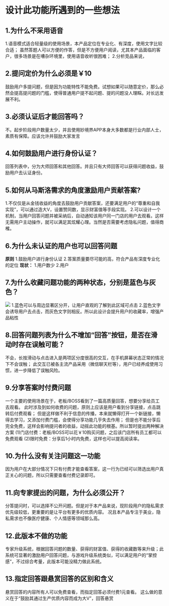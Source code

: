 # 设计此功能所遇到的一些想法

## 1.为什么不采用语音
1.语音模式适合轻量级的使用场景，本产品定位在专业化、有深度，使用文字比较合适；
虽然答题人可以方便的作答，但是不方便用户阅读，尤其本产品面临的客户，很多场景是在嘈杂环境里，使用语音收听很困难；
2.分析竞品来说，



## 2.提问定价为什么必须是￥10

鼓励用户多提问题，但是因为功能特性不能免费。试想如果可以随意定价，那么必然会提高提问题的门槛，使得普通用户提不起问题、提的问题没人理睬。对长远发展不利。
## 3.必须认证后才能回答吗？
不。起步阶段用户数量太少，并且使用妙境界APP本身大多数都是行业内部人士，素质有保障。应该允许并鼓励大家发言

## 4.如何鼓励用户进行身份认证？
回答列表中，分为大师回答和其他回答。并且只有大师回答可以获得问题收益，鼓励用户去认证身份。
## 5.如何从马斯洛需求的角度激励用户贡献答案?
1.不仅仅是从金钱收益的角度去鼓励用户贡献答案，还要满足用户的“尊重和自我实现”，可以通过造大V，设置赞同数，显示财富值等手段实现。
2.可以设计一个机制，当用户回答问题并被采纳后，自动通知该用户同一门店的用户去观看。这样无需用户主动操作，就可以满足其炫耀心理。当然是否需要考虑隐私问题，值得商榷。

## 6.为什么未认证的用户也可以回答问题
**原则**
1.鼓励用户进行身份认证
2.答案质量要尽可能的高，符合产品有深度专业化的定位
**现状：**
1.用户数少
2.用户

## 7.为什么收藏问题功能的两种状态，分别是蓝色与灰色？
![](http://static.zybuluo.com/Punchcan/j2tg39pxc4qq2pi13v4tpn6f/image_1bgn13i5f18qnud3nq1h731b2r9.png)
1.蓝色可以与周边显著区分开，让用户直观的了解到此区域可点击
2.蓝色文字会诱导用户去点击，而灰色文字则相反。所以此设计会提升用户的收藏率，增强产品粘性

## 8.回答问题列表为什么不增加“回答”按钮，是否在滑动时存在误触可能？

不会，长按滑动与点击进入是两项区分度很高的交互，在手机屏幕状态正常的情况下不会误触；
此交互已被各主流产品采用（微信聊天栏等），用户已经养成使用习惯，进一步降低了误触风险。

## 9.分享答案时付费问题
一个主要的使用场景在于，老板/BOSS看到了一篇高质量回答，想要分享给员工去观看。
此时涉及到如何收费的问题，原则上应该是用户看到分享链接，点击跳转后付费观看；
但是这样做不利于信息的传播，本来就懒得打开一个新链接，懒得去学习，又添加付费门槛，会使得分享功能几乎失去作用；
但是也不能分享后完全免费，这样会影响提问者的收益，动摇此功能的根基。所以暂时提出两种解决方案
(1)门店付费：老板/BOSS可以花￥10购买问题，之后该门店所有员工都可以免费观看
(2)限时免费：分享后1小时内免费，这样也可以提高阅读率。
## 10.为什么没有关注问题这一功能
因为用户在大部分情况下只有付费才能查看答案，这一行为已经可以筛选出用户真正关心的问题，所以只需要查看付费记录即可。
## 11.向专家提出的问题，为什么必须公开？
分答提问时，可以选择不公开问题。但是对于本产品来说，现阶段用户的隐私需求优先级较低，更重要的是让平台有更多的优质内容。
况且本产品专注于美业，隐私需求也不像医疗健康、个人情感等领域那么高。

## 12.此版本不做的功能
专家升级系统，根据回答问题的数量、获得的财富值、获得的收藏数等来升级；此系统可显著的激励用户回答问题，与游戏升级系统类似，可以满足用户的“掌控感”，不过综合考量，此版本可能没精力做此系统。

## 13.指定回答跟悬赏回答的区别和含义
悬赏回答的内容所有人可以免费查看，而指定回答必须付费1元查看。
这么做的意义在于“鼓励其通过生产优质内容而成为大V”，回答悬赏